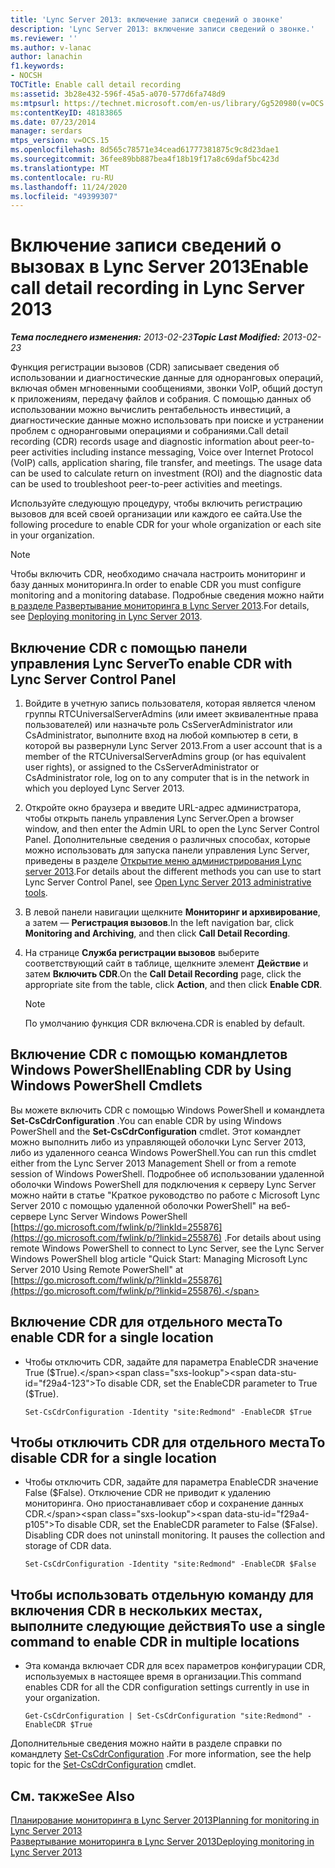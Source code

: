 ```yaml
---
title: 'Lync Server 2013: включение записи сведений о звонке'
description: 'Lync Server 2013: включение записи сведений о звонке.'
ms.reviewer: ''
ms.author: v-lanac
author: lanachin
f1.keywords:
- NOCSH
TOCTitle: Enable call detail recording
ms:assetid: 3b28e432-596f-45a5-a070-577d6fa748d9
ms:mtpsurl: https://technet.microsoft.com/en-us/library/Gg520980(v=OCS.15)
ms:contentKeyID: 48183865
ms.date: 07/23/2014
manager: serdars
mtps_version: v=OCS.15
ms.openlocfilehash: 8d565c78571e34cead61777381875c9c8d23dae1
ms.sourcegitcommit: 36fee89bb887bea4f18b19f17a8c69daf5bc423d
ms.translationtype: MT
ms.contentlocale: ru-RU
ms.lasthandoff: 11/24/2020
ms.locfileid: "49399307"
---
```

# <a name="enable-call-detail-recording-in-lync-server-2013"></a><span data-ttu-id="f29a4-103">Включение записи сведений о вызовах в Lync Server 2013</span><span class="sxs-lookup"><span data-stu-id="f29a4-103">Enable call detail recording in Lync Server 2013</span></span>

<div data-xmlns="http://www.w3.org/1999/xhtml">

<div class="topic" data-xmlns="http://www.w3.org/1999/xhtml" data-msxsl="urn:schemas-microsoft-com:xslt" data-cs="https://msdn.microsoft.com/">

<div data-asp="https://msdn2.microsoft.com/asp">



</div>

<div id="mainSection">

<div id="mainBody"><span data-ttu-id="f29a4-104">

<span> </span></span><span class="sxs-lookup"><span data-stu-id="f29a4-104">

<span> </span></span></span>

<span data-ttu-id="f29a4-105">_**Тема последнего изменения:** 2013-02-23_</span><span class="sxs-lookup"><span data-stu-id="f29a4-105">_**Topic Last Modified:** 2013-02-23_</span></span>

<span data-ttu-id="f29a4-p101">Функция регистрации вызовов (CDR) записывает сведения об использовании и диагностические данные для одноранговых операций, включая обмен мгновенными сообщениями, звонки VoIP, общий доступ к приложениям, передачу файлов и собрания. С помощью данных об использовании можно вычислить рентабельность инвестиций, а диагностические данные можно использовать при поиске и устранении проблем с одноранговыми операциями и собраниями.</span><span class="sxs-lookup"><span data-stu-id="f29a4-p101">Call detail recording (CDR) records usage and diagnostic information about peer-to-peer activities including instance messaging, Voice over Internet Protocol (VoIP) calls, application sharing, file transfer, and meetings. The usage data can be used to calculate return on investment (ROI) and the diagnostic data can be used to troubleshoot peer-to-peer activities and meetings.</span></span>

<span data-ttu-id="f29a4-108">Используйте следующую процедуру, чтобы включить регистрацию вызовов для всей своей организации или каждого ее сайта.</span><span class="sxs-lookup"><span data-stu-id="f29a4-108">Use the following procedure to enable CDR for your whole organization or each site in your organization.</span></span>

<div>


> [!NOTE]  
> <span data-ttu-id="f29a4-109">Чтобы включить CDR, необходимо сначала настроить мониторинг и базу данных мониторинга.</span><span class="sxs-lookup"><span data-stu-id="f29a4-109">In order to enable CDR you must configure monitoring and a monitoring database.</span></span> <span data-ttu-id="f29a4-110">Подробные сведения можно найти <A href="lync-server-2013-deploying-monitoring.md">в разделе Развертывание мониторинга в Lync Server 2013</A>.</span><span class="sxs-lookup"><span data-stu-id="f29a4-110">For details, see <A href="lync-server-2013-deploying-monitoring.md">Deploying monitoring in Lync Server 2013</A>.</span></span>



</div>

<div>

## <a name="to-enable-cdr-with-lync-server-control-panel"></a><span data-ttu-id="f29a4-111">Включение CDR с помощью панели управления Lync Server</span><span class="sxs-lookup"><span data-stu-id="f29a4-111">To enable CDR with Lync Server Control Panel</span></span>

1.  <span data-ttu-id="f29a4-112">Войдите в учетную запись пользователя, которая является членом группы RTCUniversalServerAdmins (или имеет эквивалентные права пользователей) или назначьте роль CsServerAdministrator или CsAdministrator, выполните вход на любой компьютер в сети, в которой вы развернули Lync Server 2013.</span><span class="sxs-lookup"><span data-stu-id="f29a4-112">From a user account that is a member of the RTCUniversalServerAdmins group (or has equivalent user rights), or assigned to the CsServerAdministrator or CsAdministrator role, log on to any computer that is in the network in which you deployed Lync Server 2013.</span></span>

2.  <span data-ttu-id="f29a4-113">Откройте окно браузера и введите URL-адрес администратора, чтобы открыть панель управления Lync Server.</span><span class="sxs-lookup"><span data-stu-id="f29a4-113">Open a browser window, and then enter the Admin URL to open the Lync Server Control Panel.</span></span> <span data-ttu-id="f29a4-114">Дополнительные сведения о различных способах, которые можно использовать для запуска панели управления Lync Server, приведены в разделе [Открытие меню администрирования Lync server 2013](lync-server-2013-open-lync-server-administrative-tools.md).</span><span class="sxs-lookup"><span data-stu-id="f29a4-114">For details about the different methods you can use to start Lync Server Control Panel, see [Open Lync Server 2013 administrative tools](lync-server-2013-open-lync-server-administrative-tools.md).</span></span>

3.  <span data-ttu-id="f29a4-115">В левой панели навигации щелкните **Мониторинг и архивирование**, а затем — **Регистрация вызовов**.</span><span class="sxs-lookup"><span data-stu-id="f29a4-115">In the left navigation bar, click **Monitoring and Archiving**, and then click **Call Detail Recording**.</span></span>

4.  <span data-ttu-id="f29a4-116">На странице **Служба регистрации вызовов** выберите соответствующий сайт в таблице, щелкните элемент **Действие** и затем **Включить CDR**.</span><span class="sxs-lookup"><span data-stu-id="f29a4-116">On the **Call Detail Recording** page, click the appropriate site from the table, click **Action**, and then click **Enable CDR**.</span></span>
    
    <div>
    

    > [!NOTE]  
    > <span data-ttu-id="f29a4-117">По умолчанию функция CDR включена.</span><span class="sxs-lookup"><span data-stu-id="f29a4-117">CDR is enabled by default.</span></span>

    
    </div>

</div>

<div>

## <a name="enabling-cdr-by-using-windows-powershell-cmdlets"></a><span data-ttu-id="f29a4-118">Включение CDR с помощью командлетов Windows PowerShell</span><span class="sxs-lookup"><span data-stu-id="f29a4-118">Enabling CDR by Using Windows PowerShell Cmdlets</span></span>

<span data-ttu-id="f29a4-119">Вы можете включить CDR с помощью Windows PowerShell и командлета **Set-CsCdrConfiguration** .</span><span class="sxs-lookup"><span data-stu-id="f29a4-119">You can enable CDR by using Windows PowerShell and the **Set-CsCdrConfiguration** cmdlet.</span></span> <span data-ttu-id="f29a4-120">Этот командлет можно выполнить либо из управляющей оболочки Lync Server 2013, либо из удаленного сеанса Windows PowerShell.</span><span class="sxs-lookup"><span data-stu-id="f29a4-120">You can run this cmdlet either from the Lync Server 2013 Management Shell or from a remote session of Windows PowerShell.</span></span> <span data-ttu-id="f29a4-121">Подробнее об использовании удаленной оболочки Windows PowerShell для подключения к серверу Lync Server можно найти в статье "Краткое руководство по работе с Microsoft Lync Server 2010 с помощью удаленной оболочки PowerShell" на веб-сервере Lync Server Windows PowerShell [https://go.microsoft.com/fwlink/p/?linkId=255876](https://go.microsoft.com/fwlink/p/?linkid=255876) .</span><span class="sxs-lookup"><span data-stu-id="f29a4-121">For details about using remote Windows PowerShell to connect to Lync Server, see the Lync Server Windows PowerShell blog article "Quick Start: Managing Microsoft Lync Server 2010 Using Remote PowerShell" at [https://go.microsoft.com/fwlink/p/?linkId=255876](https://go.microsoft.com/fwlink/p/?linkid=255876).</span></span>

<div>

## <a name="to-enable-cdr-for-a-single-location"></a><span data-ttu-id="f29a4-122">Включение CDR для отдельного места</span><span class="sxs-lookup"><span data-stu-id="f29a4-122">To enable CDR for a single location</span></span>

  - <span data-ttu-id="f29a4-123">Чтобы отключить CDR, задайте для параметра EnableCDR значение True ($True).</span><span class="sxs-lookup"><span data-stu-id="f29a4-123">To disable CDR, set the EnableCDR parameter to True ($True).</span></span>
    
        Set-CsCdrConfiguration -Identity "site:Redmond" -EnableCDR $True

</div>

<div>

## <a name="to-disable-cdr-for-a-single-location"></a><span data-ttu-id="f29a4-124">Чтобы отключить CDR для отдельного места</span><span class="sxs-lookup"><span data-stu-id="f29a4-124">To disable CDR for a single location</span></span>

  - <span data-ttu-id="f29a4-p105">Чтобы отключить CDR, задайте для параметра EnableCDR значение False ($False). Отключение CDR не приводит к удалению мониторинга. Оно приостанавливает сбор и сохранение данных CDR.</span><span class="sxs-lookup"><span data-stu-id="f29a4-p105">To disable CDR, set the EnableCDR parameter to False ($False). Disabling CDR does not uninstall monitoring. It pauses the collection and storage of CDR data.</span></span>
    
        Set-CsCdrConfiguration -Identity "site:Redmond" -EnableCDR $False

</div>

<div>

## <a name="to-use-a-single-command-to-enable-cdr-in-multiple-locations"></a><span data-ttu-id="f29a4-128">Чтобы использовать отдельную команду для включения CDR в нескольких местах, выполните следующие действия</span><span class="sxs-lookup"><span data-stu-id="f29a4-128">To use a single command to enable CDR in multiple locations</span></span>

  - <span data-ttu-id="f29a4-129">Эта команда включает CDR для всех параметров конфигурации CDR, используемых в настоящее время в организации.</span><span class="sxs-lookup"><span data-stu-id="f29a4-129">This command enables CDR for all the CDR configuration settings currently in use in your organization.</span></span>
    
        Get-CsCdrConfiguration | Set-CsCdrConfiguration "site:Redmond" -EnableCDR $True

</div>

<span data-ttu-id="f29a4-130">Дополнительные сведения можно найти в разделе справки по командлету [Set-CsCdrConfiguration](https://docs.microsoft.com/powershell/module/skype/Set-CsCdrConfiguration) .</span><span class="sxs-lookup"><span data-stu-id="f29a4-130">For more information, see the help topic for the [Set-CsCdrConfiguration](https://docs.microsoft.com/powershell/module/skype/Set-CsCdrConfiguration) cmdlet.</span></span>

</div>

<div>

## <a name="see-also"></a><span data-ttu-id="f29a4-131">См. также</span><span class="sxs-lookup"><span data-stu-id="f29a4-131">See Also</span></span>


[<span data-ttu-id="f29a4-132">Планирование мониторинга в Lync Server 2013</span><span class="sxs-lookup"><span data-stu-id="f29a4-132">Planning for monitoring in Lync Server 2013</span></span>](lync-server-2013-planning-for-monitoring.md)  
[<span data-ttu-id="f29a4-133">Развертывание мониторинга в Lync Server 2013</span><span class="sxs-lookup"><span data-stu-id="f29a4-133">Deploying monitoring in Lync Server 2013</span></span>](lync-server-2013-deploying-monitoring.md)  
  

<span data-ttu-id="f29a4-134"></div>

</div>

<span> </span>

</div>

</div>

</span><span class="sxs-lookup"><span data-stu-id="f29a4-134"></div>

</div>

<span> </span>

</div>

</div>

</span></span></div>

